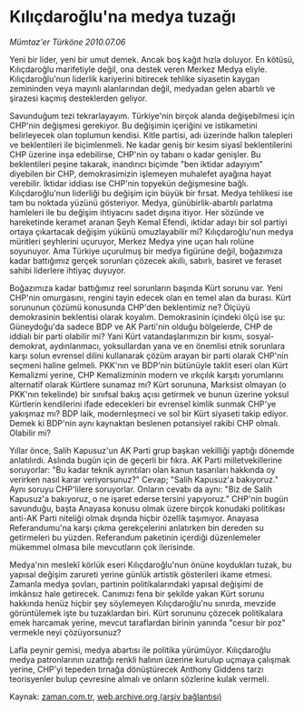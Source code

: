 # Kılıçdaroğlu'na medya tuzağı

*Mümtaz'er Türköne 2010.07.06*

<td class="columnist-detail">
<p>Yeni bir lider, yeni bir umut demek. Ancak boş kağıt hızla doluyor. En kötüsü, Kılıçdaroğlu marifetiyle değil, ona destek veren Merkez Medya eliyle. Kılıçdaroğlu'nun liderlik kariyerini bitirecek tehlike siyasetin kaygan zemininden veya mayınlı alanlarından değil, medyadan gelen abartılı ve şirazesi kaçmış desteklerden geliyor.</p>
<p>
<div id="haberMetinDiv">
<p>Savunduğum tezi tekrarlayayım. Türkiye'nin birçok alanda değişebilmesi için CHP'nin değişmesi gerekiyor. Bu değişimin içeriğini ve istikametini belirleyecek olan toplumun kendisi. Kitle partisi, adı üzerinde halkın talepleri ve beklentileri ile biçimlenmeli. Ne kadar geniş bir kesim siyasî beklentilerini CHP üzerine inşa edebilirse, CHP'nin oy tabanı o kadar genişler. Bu beklentileri peşine takarak, inandırıcı biçimde "ben iktidar adayıyım" diyebilen bir CHP, demokrasimizin işlemeyen muhalefet ayağına hayat verebilir. İktidar iddiası ise CHP'nin topyekün değişmesine bağlı. Kılıçdaroğlu'nun liderliği bu değişim için büyük bir fırsat. Medya tehlikesi ise tam bu noktada yüzünü gösteriyor. Medya, günübirlik-abartılı parlatma hamleleri ile bu değişim ihtiyacını sadet dışına itiyor. Her sözünde ve hareketinde keramet aranan Şeyh Kemal Efendi, iktidar adayı bir sol partiyi ortaya çıkartacak değişim yükünü omuzlayabilir mi? Kılıçdaroğlu'nun medya müritleri şeyhlerini uçuruyor, Merkez Medya yine uçan halı rolüne soyunuyor. Ama Türkiye uçurulmuş bir medya figürüne değil, boğazımıza kadar battığımız gerçek sorunları çözecek akıllı, sabırlı, basiret ve feraset sahibi liderlere ihtiyaç duyuyor.
<p>Boğazımıza kadar battığımız reel sorunların başında Kürt sorunu var. Yeni CHP'nin omurgasını, rengini tayin edecek olan en temel alan da burası. Kürt sorununun çözümü konusunda CHP'den beklentimiz ne? Ölçüyü demokrasinin beklentisi olarak koyalım. Demokrasinin içindeki ölçü ise şu: Güneydoğu'da sadece BDP ve AK Parti'nin olduğu bölgelerde, CHP de iddialı bir parti olabilir mi? Yani Kürt vatandaşlarımızın bir kısmı, sosyal-demokrat, aydınlanmacı, yoksullardan yana ve en önemlisi etnik sorunlara karşı solun evrensel dilini kullanarak çözüm arayan bir parti olarak CHP'nin seçmeni haline gelmeli. PKK'nın ve BDP'nin bütünüyle taklit eseri olan Kürt Kemalizmi yerine, CHP Kemalizminin modern ve ırkçılık karşıtı yorumlarını alternatif olarak Kürtlere sunamaz mı? Kürt sorununa, Marksist olmayan (o PKK'nın tekelinde) bir sınıfsal bakış açısı getirmek ve bunun üzerine yoksul Kürtlerin kendilerini ifade edecekleri bir evrensel kimlik sunmak CHP'ye yakışmaz mı? BDP laik, modernleşmeci ve sol bir Kürt siyaseti takip ediyor. Demek ki BDP'nin aynı kaynaktan beslenen potansiyel rakibi CHP olmalı. Olabilir mi?
<p>Yıllar önce, Salih Kapusuz'un AK Parti grup başkan vekilliği yaptığı dönemde anlatılırdı. Aslında bugün için de geçerli bir fıkra. AK Parti milletvekillerine soruyorlar: "Bu kadar teknik ayrıntıları olan kanun tasarıları hakkında oy verirken nasıl karar veriyorsunuz?" Cevap; "Salih Kapusuz'a bakıyoruz." Aynı soruyu CHP'lilere soruyorlar. Onların cevabı da aynı: "Biz de Salih Kapusuz'a bakıyoruz, o ne işaret ederse tersini yapıyoruz." CHP'nin bugün savunduğu, başta Anayasa konusu olmak üzere birçok konudaki politikası anti-AK Parti niteliği olmak dışında hiçbir özellik taşımıyor. Anayasa Referandumu'na karşı çıkma gerekçelerini anlatırken bin dereden su getirmeleri bu yüzden. Referandum paketinin içerdiği düzenlemeler mükemmel olmasa bile mevcutların çok ilerisinde. 
<p>Medya'nın meslekî körlük eseri Kılıçdaroğlu'nun önüne koydukları tuzak, bu yapısal değişim zarureti yerine günlük artistik gösterileri ikame etmesi. Zamanla medya şovları, partinin politikalarındaki yapısal değişimi de imkânsız hale getirecek. Canımızı fena bir şekilde yakan Kürt sorunu hakkında henüz hiçbir şey söylemeyen Kılıçdaroğlu'nu sınırda, mevzide görüntülemek işte bu tuzaklardan biri. Kürt sorununu çözecek politikalara emek harcamak yerine, mevcut taraflardan birinin yanında "cesur bir poz" vermekle neyi çözüyorsunuz?
<p>Lafla peynir gemisi, medya abartısı ile politika yürümüyor. Kılıçdaroğlu medya patronlarının uzattığı renkli halının üzerine kurulup uçmaya çalışmak yerine, CHP'yi tepeden tırnağa dönüştürecek Anthony Giddens tarzı teorisyenler bulup çevresine almalı ve onların sözlerine kulak vermeli. </p></p></p></p></p></div>
</p>
<a href="http://web.archive.org/web/20110107150539/mailto:m.turkone@zaman.com.tr">
</a></td>

Kaynak: [zaman.com.tr](http://zaman.com.tr/yazar.do?yazino=1003008), [web.archive.org (arşiv bağlantısı)](http://web.archive.org/web/20110107150539/http://www.zaman.com.tr/yazar.do?yazino=1003008)

